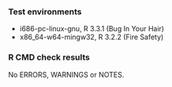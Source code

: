 ### Test environments
* i686-pc-linux-gnu, R 3.3.1 (Bug In Your Hair)
* x86_64-w64-mingw32, R 3.2.2 (Fire Safety)

### R CMD check results
No ERRORS, WARNINGS or NOTES.